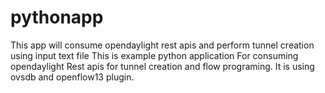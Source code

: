 # pythonapp
This app will consume opendaylight rest apis and perform tunnel creation using input text file
This is example python application For consuming opendaylight Rest apis for tunnel creation and flow programing.
It is using ovsdb and openflow13 plugin.
